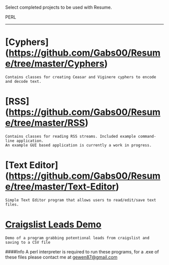 Select completed projects to be used with Resume.
  
PERL
____
  
  [Cyphers] (https://github.com/Gabs00/Resume/tree/master/Cyphers)
  =========
  
    Contains classes for creating Ceasar and Viginere cyphers to encode and decode text.
  
  [RSS] (https://github.com/Gabs00/Resume/tree/master/RSS)
  =====
  
    Contains classes for reading RSS streams. Included example command-line application. 
    An example GUI based application is currently a work in progress.
  
  [Text Editor] (https://github.com/Gabs00/Resume/tree/master/Text-Editor)
  =============
  
    Simple Text Editor program that allows users to read/edit/save text files.
    
  [Craigslist Leads Demo](https://github.com/Gabs00/Resume/tree/master/Leads)
  ======================
  
    Demo of a program grabbing potentional leads from craigslist and saving to a CSV file
    
  
####Info
A perl interpreter is required to run these programs, for a .exe of these files please contact me at gewen87@gmail.com
